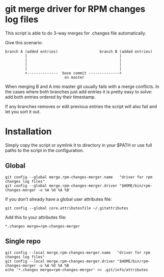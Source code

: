 # git merge driver for RPM changes log files

This script is able to do 3-way merges for .changes file
automatically.


Give this scenario:


    branch A (added entries)                   branch B (added entries)
             |                                          |
             |                                          |
             |                                          |
             |                                          |
             +--------------  base commit --------------+
                               on master


When merging B and A into master git usually fails with a merge
conflicts.  In the cases where both branches just add entries it is
pretty easy to solve: add both entries ordered by their timestamp.

If any branches removes or edit previous entries the script will also
fail and let you sort it out.

# Installation

Simply copy the script or symlink it to directory in your $PATH or use
full paths to the script in the configuration.

## Global

    git config --global merge.rpm-changes-merger.name   "driver for rpm changes log files"
    git config --global merge.rpm-changes-merger.driver "$HOME/bin/rpm-changes-merger -o %A %O %A %B'

If you don't already have a global user attributes file:

    git config --global core.attributesfile ~/.gitattributes

Add this to your attributes file:

    *.changes merge=rpm-changes-merger

## Single repo

    git config --local merge.rpm-changes-merger.name   "driver for rpm changes log files"
    git config --local merge.rpm-changes-merger.driver "$HOME/bin/rpm-changes-merger -o %A %O %A %B
    echo '*.changes merge=rpm-changes-merger' >> .git/info/attributes
